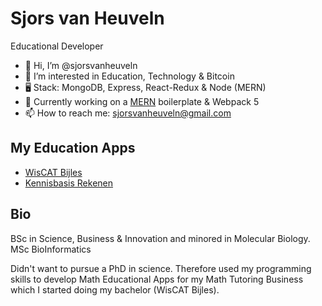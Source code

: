 # Sjors van Heuveln
Educational Developer

- 👋 Hi, I’m @sjorsvanheuveln
- 👀 I’m interested in Education, Technology & Bitcoin
- 🖥️ Stack: MongoDB, Express, React-Redux & Node (MERN)
- 🌱 Currently working on a [MERN](https://github.com/sjorsvanheuveln/express-react-boilerplate) boilerplate  & Webpack 5
- 📫 How to reach me: sjorsvanheuveln@gmail.com

## My Education Apps
* [WisCAT Bijles](https://www.wiscatbijles.nl)
* [Kennisbasis Rekenen](http://kennisbasisrekenen.nl)

## Bio
BSc in Science, Business & Innovation and minored in Molecular Biology.
MSc BioInformatics

Didn't want to pursue a PhD in science.
Therefore used my programming skills to develop Math Educational Apps for my Math Tutoring Business
which I started doing my bachelor (WisCAT Bijles).

